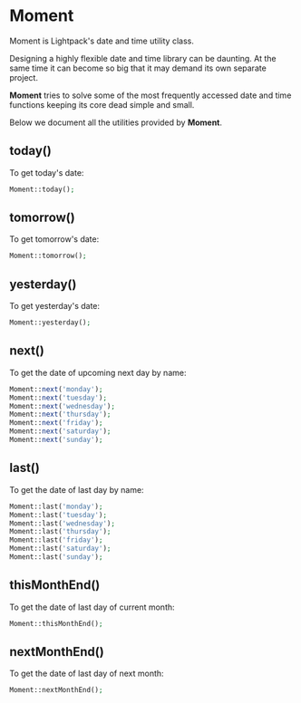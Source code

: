 # Moment

<p class="tip">Moment is Lightpack's date and time utility class.</p>

Designing a highly flexible date and time library can be daunting. At the same time it can become so big that it may demand its own separate project.

**Moment** tries to solve some of the most frequently accessed date and time functions keeping its core dead simple and small. 

Below we document all the utilities provided by **Moment**.

## today()

To get today's date:

```php
Moment::today();
```

## tomorrow()

To get tomorrow's date:

```php
Moment::tomorrow();
```

## yesterday()

To get yesterday's date:

```php
Moment::yesterday();
```

## next()

To get the date of upcoming next day by name:

```php
Moment::next('monday');
Moment::next('tuesday');
Moment::next('wednesday');
Moment::next('thursday');
Moment::next('friday');
Moment::next('saturday');
Moment::next('sunday');
```

## last()

To get the date of last day by name:

```php
Moment::last('monday');
Moment::last('tuesday');
Moment::last('wednesday');
Moment::last('thursday');
Moment::last('friday');
Moment::last('saturday');
Moment::last('sunday');
```

## thisMonthEnd()

To get the date of last day of current month:

```php
Moment::thisMonthEnd();
```

## nextMonthEnd()

To get the date of last day of next month:

```php
Moment::nextMonthEnd();
```